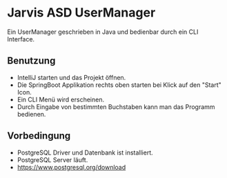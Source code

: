 # Jarvis ASD UserManager

Ein UserManager geschrieben in Java und bedienbar durch ein CLI Interface.

## Benutzung
- IntelliJ starten und das Projekt öffnen.
- Die SpringBoot Applikation rechts oben starten bei Klick auf den "Start" Icon.
- Ein CLI Menü wird erscheinen.
- Durch Eingabe von bestimmten Buchstaben kann man das Programm bedienen.

## Vorbedingung
- PostgreSQL Driver und Datenbank ist installiert.
- PostgreSQL Server läuft.
- https://www.postgresql.org/download
